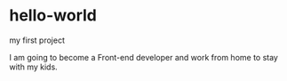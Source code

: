 # hello-world
my first project

I am going to become a Front-end developer and work from home to stay with my kids.
